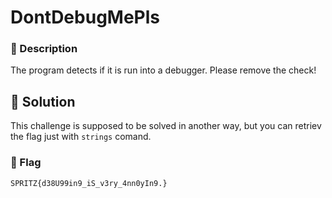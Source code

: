 # DontDebugMePls
### 📄 Description
The program detects if it is run into a debugger. Please remove the check!

## 🔑 Solution
This challenge is supposed to be solved in another way, but you can retriev the flag just with `strings` comand.

### 🚩 Flag
```plain
SPRITZ{d38U99in9_iS_v3ry_4nn0yIn9.}
```